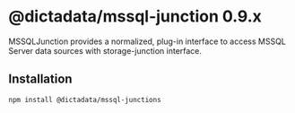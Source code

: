 # @dictadata/mssql-junction 0.9.x

MSSQLJunction provides a normalized, plug-in interface to access MSSQL Server data sources with storage-junction interface.

## Installation

```bash
npm install @dictadata/mssql-junctions
```
